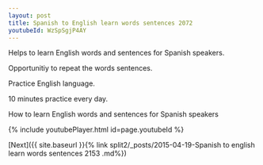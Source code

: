 ```yaml
---
layout: post
title: Spanish to English learn words sentences 2072 
youtubeId: WzSpSgjP4AY
---
```

 
 
Helps to learn English words and sentences for Spanish speakers.

Opportunitiy to repeat the words sentences. 

Practice English language. 
 
10 minutes practice every day. 
 
How to learn English words and sentences for Spanish speakers 
 
{% include youtubePlayer.html id=page.youtubeId %}
 
 
[Next]({{ site.baseurl }}{% link  split2/_posts/2015-04-19-Spanish to english learn words sentences 2153 .md%})
 
